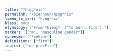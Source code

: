 ```yaml
---
title: "*h₁n̥gʷnís"
permalink: "/pie/noun/h1n̥gʷnís"
lemma_to_sort: "h₁ngʷnis"
klass: noun
etymology: ["From *h₁engʷ- (“to burn; fire”)."]
markers: [["m", "masculine gender"]]
synonyms: ["*péh₂wr̥"]
definitions: ["fire"]
topics: ["ine-pro:Fire"]
---
```

